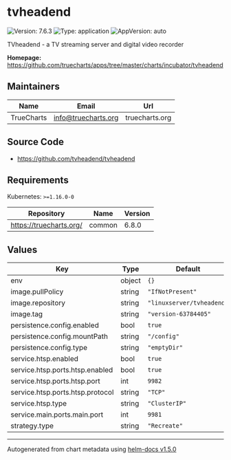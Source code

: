 # tvheadend

![Version: 7.6.3](https://img.shields.io/badge/Version-7.6.3-informational?style=flat-square) ![Type: application](https://img.shields.io/badge/Type-application-informational?style=flat-square) ![AppVersion: auto](https://img.shields.io/badge/AppVersion-auto-informational?style=flat-square)

TVheadend - a TV streaming server and digital video recorder

**Homepage:** <https://github.com/truecharts/apps/tree/master/charts/incubator/tvheadend>

## Maintainers

| Name | Email | Url |
| ---- | ------ | --- |
| TrueCharts | info@truecharts.org | truecharts.org |

## Source Code

* <https://github.com/tvheadend/tvheadend>

## Requirements

Kubernetes: `>=1.16.0-0`

| Repository | Name | Version |
|------------|------|---------|
| https://truecharts.org/ | common | 6.8.0 |

## Values

| Key | Type | Default | Description |
|-----|------|---------|-------------|
| env | object | `{}` |  |
| image.pullPolicy | string | `"IfNotPresent"` |  |
| image.repository | string | `"linuxserver/tvheadend"` |  |
| image.tag | string | `"version-63784405"` |  |
| persistence.config.enabled | bool | `true` |  |
| persistence.config.mountPath | string | `"/config"` |  |
| persistence.config.type | string | `"emptyDir"` |  |
| service.htsp.enabled | bool | `true` |  |
| service.htsp.ports.htsp.enabled | bool | `true` |  |
| service.htsp.ports.htsp.port | int | `9982` |  |
| service.htsp.ports.htsp.protocol | string | `"TCP"` |  |
| service.htsp.type | string | `"ClusterIP"` |  |
| service.main.ports.main.port | int | `9981` |  |
| strategy.type | string | `"Recreate"` |  |

----------------------------------------------
Autogenerated from chart metadata using [helm-docs v1.5.0](https://github.com/norwoodj/helm-docs/releases/v1.5.0)
